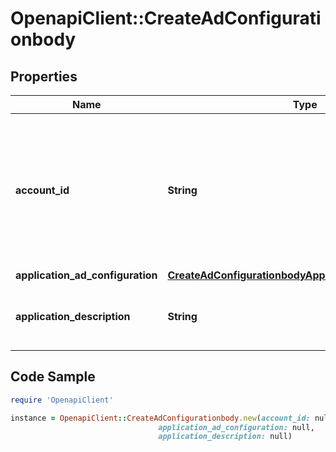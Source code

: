 # OpenapiClient::CreateAdConfigurationbody

## Properties

Name | Type | Description | Notes
------------ | ------------- | ------------- | -------------
**account_id** | **String** | Your Live account id (if you leave this blank, the request will still work, defaulting to account of the current user) | [optional] 
**application_ad_configuration** | [**CreateAdConfigurationbodyApplicationAdConfiguration**](CreateAdConfigurationbodyApplicationAdConfiguration.md) |  | 
**application_description** | **String** | Human readable description of the ad application. | 

## Code Sample

```ruby
require 'OpenapiClient'

instance = OpenapiClient::CreateAdConfigurationbody.new(account_id: null,
                                 application_ad_configuration: null,
                                 application_description: null)
```


